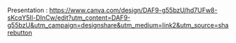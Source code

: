 Presentation : https://www.canva.com/design/DAF9-g55bzU/hd7UFw8-sKcqY5Il-DInCw/edit?utm_content=DAF9-g55bzU&utm_campaign=designshare&utm_medium=link2&utm_source=sharebutton
